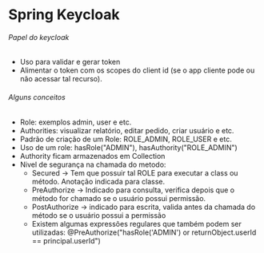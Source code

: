 # Spring Keycloak

###### Papel do keycloak
- Uso para validar e gerar token
- Alimentar o token com os scopes do client id (se o app cliente pode ou não acessar tal recurso).

###### Alguns conceitos
- Role: exemplos admin, user e etc.
- Authorities: visualizar relatório, editar pedido, criar usuário e etc.
- Padrão de criação de um Role: ROLE_ADMIN, ROLE_USER e etc.
- Uso de um role: hasRole("ADMIN"), hasAuthority("ROLE_ADMIN")
- Authority ficam armazenados em Collection<GrantedAuthority>
- Nivel de segurança na chamada do metodo: 
    - Secured -> Tem que possuir tal ROLE para executar a class ou método. Anotação indicada para classe.
    - PreAuthorize -> Indicado para consulta, verifica depois que o método for chamado se o usuário possui permissão.
    - PostAuthorize -> indicado para escrita, valida antes da chamada do método se o usuário possui a permissão
    - Existem algumas expressões regulares que também podem ser utilizadas: @PreAuthorize("hasRole('ADMIN') or returnObject.userId == principal.userId")
